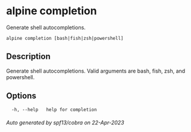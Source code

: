 # alpine completion

Generate shell autocompletions.

```
alpine completion [bash|fish|zsh|powershell]
```

## Description

Generate shell autocompletions. Valid arguments are bash, fish, zsh, and powershell.

## Options

```
  -h, --help   help for completion
```

###### Auto generated by spf13/cobra on 22-Apr-2023
